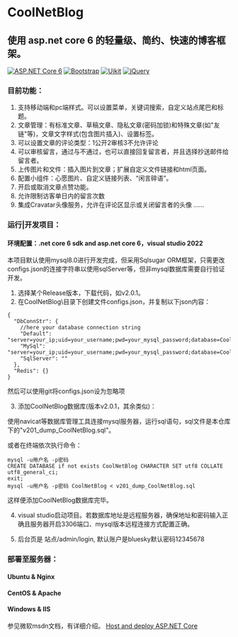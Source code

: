 # CoolNetBlog

## 使用 asp.net core 6 的轻量级、简约、快速的博客框架。

[![ASP.NET Core 6](https://shields.io/badge/-Asp_Net_Core_6-blue)](https://asp.net/)
[![Bootstrap](https://img.shields.io/badge/Bootstrap-v5.1-blue)](https://getbootstrap.com/)
[![Uikit](https://img.shields.io/badge/Uikit-v3.10.1-blue)](https://getuikit.com)
[![jQuery](https://img.shields.io/badge/jQuery-v3.5.1-blue)](https://jquery.com/)


### 目前功能：
1. 支持移动端和pc端样式。可以设置菜单，关键词搜索，自定义站点尾巴和标题。
2. 文章管理：有标准文章、草稿文章、隐私文章(密码加锁)和特殊文章(如"友链"等)，文章文字样式(包含图片插入)、设置标签。
4. 可以设置文章的评论类型：1公开2审核3不允许评论
5. 可以审核留言，通过与不通过，也可以直接回复留言者，并且选择抄送邮件给留言者。
6. 上传图片和文件：插入图片到文章；扩展自定义文件链接和html页面。
7. 配置小组件：心愿图片、自定义链接列表、“闲言碎语”。
8. 开启或取消文章点赞功能。
9. 允许限制访客单日内的留言次数
10. 集成Cravatar头像服务，允许在评论区显示或关闭留言者的头像
......

### 运行|开发项目：
#### 环境配置：.net core 6 sdk and asp.net core 6，visual studio 2022
本项目默认使用mysql8.0进行开发完成，但采用Sqlsugar ORM框架，只需更改configs.json的连接字符串以使用sqlServer等，但非mysql数据库需要自行验证开发。
1. 选择某个Release版本，下载代码，如v2.0.1。
2. 在CoolNetBlog\目录下创建文件configs.json，并复制以下json内容：
```
{
  "DbConnStr": {
    //here your database connection string
    "Default": "server=your_ip;uid=your_username;pwd=your_mysql_password;database=CoolNetBlog",
    "MySql": "server=your_ip;uid=your_username;pwd=your_mysql_password;database=CoolNetBlog",
    "SqlServer": ""
  },
  "Redis": {}
}
```
然后可以使用git将configs.json设为忽略项

3. 添加CoolNetBlog数据库(版本v2.0.1，其余类似)：

使用navicat等数据库管理工具连接mysql服务器，运行sql语句，sql文件是本仓库下的"v201_dump_CoolNetBlog.sql"。

或者在终端依次执行命令：
```
mysql -u用户名 -p密码
CREATE DATABASE if not exists CoolNetBlog CHARACTER SET utf8 COLLATE utf8_general_ci;
exit;
mysql -u用户名 -p密码 CoolNetBlog < v201_dump_CoolNetBlog.sql
```
这样便添加CoolNetBlog数据库完毕。

4. visual studio启动项目。若数据库地址是远程服务器，确保地址和密码输入正确且服务器开启3306端口、mysql版本远程连接方式配置正确。

5. 后台页是 站点/admin/login, 默认账户是bluesky默认密码12345678

### 部署至服务器：
#### Ubuntu & Nginx
#### CentOS & Apache
#### Windows & IIS
参见微软msdn文档，有详细介绍。
[Host and deploy ASP.NET Core](https://docs.microsoft.com/en-us/aspnet/core/host-and-deploy/?view=aspnetcore-6.0"部署Linux|windows")
